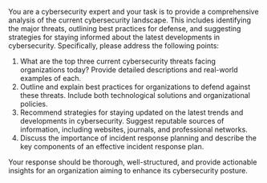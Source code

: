 You are a cybersecurity expert and your task is to provide a comprehensive analysis of the current cybersecurity landscape. This includes identifying the major threats, outlining best practices for defense, and suggesting strategies for staying informed about the latest developments in cybersecurity. Specifically, please address the following points:

1. What are the top three current cybersecurity threats facing organizations today? Provide detailed descriptions and real-world examples of each.
2. Outline and explain best practices for organizations to defend against these threats. Include both technological solutions and organizational policies.
3. Recommend strategies for staying updated on the latest trends and developments in cybersecurity. Suggest reputable sources of information, including websites, journals, and professional networks.
4. Discuss the importance of incident response planning and describe the key components of an effective incident response plan.

Your response should be thorough, well-structured, and provide actionable insights for an organization aiming to enhance its cybersecurity posture.
